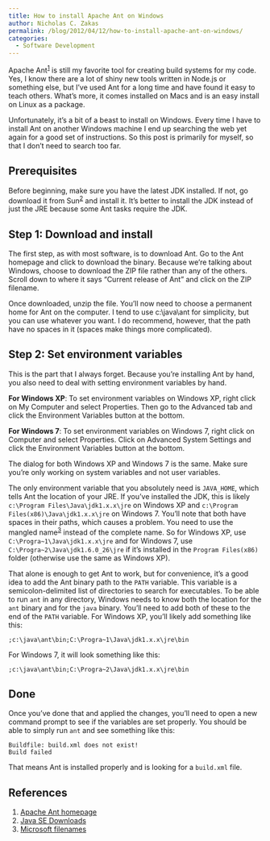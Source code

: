 ```yaml
---
title: How to install Apache Ant on Windows
author: Nicholas C. Zakas
permalink: /blog/2012/04/12/how-to-install-apache-ant-on-windows/
categories:
  - Software Development
---
```

Apache Ant<sup>[1]</sup> is still my favorite tool for creating build systems for my code. Yes, I know there are a lot of shiny new tools written in Node.js or something else, but I&#8217;ve used Ant for a long time and have found it easy to teach others. What&#8217;s more, it comes installed on Macs and is an easy install on Linux as a package.

Unfortunately, it&#8217;s a bit of a beast to install on Windows. Every time I have to install Ant on another Windows machine I end up searching the web yet again for a good set of instructions. So this post is primarily for myself, so that I don&#8217;t need to search too far.

## Prerequisites

Before beginning, make sure you have the latest JDK installed. If not, go download it from Sun<sup>[2]</sup> and install it. It&#8217;s better to install the JDK instead of just the JRE because some Ant tasks require the JDK.

## Step 1: Download and install

The first step, as with most software, is to download Ant. Go to the Ant homepage and click to download the binary. Because we&#8217;re talking about Windows, choose to download the ZIP file rather than any of the others. Scroll down to where it says &#8220;Current release of Ant&#8221; and click on the ZIP filename.

Once downloaded, unzip the file. You&#8217;ll now need to choose a permanent home for Ant on the computer. I tend to use c:\java\ant for simplicity, but you can use whatever you want. I do recommend, however, that the path have no spaces in it (spaces make things more complicated).

## Step 2: Set environment variables

This is the part that I always forget. Because you&#8217;re installing Ant by hand, you also need to deal with setting environment variables by hand. 

**For Windows XP**: To set environment variables on Windows XP, right click on My Computer and select Properties. Then go to the Advanced tab and click the Environment Variables button at the bottom.

**For Windows 7**: To set environment variables on Windows 7, right click on Computer and select Properties. Click on Advanced System Settings and click the Environment Variables button at the bottom.

The dialog for both Windows XP and Windows 7 is the same. Make sure you&#8217;re only working on system variables and not user variables.

The only environment variable that you absolutely need is `JAVA_HOME`, which tells Ant the location of your JRE. If you&#8217;ve installed the JDK, this is likely `c:\Program Files\Java\jdk1.x.x\jre` on Windows XP and `c:\Program Files(x86)\Java\jdk1.x.x\jre` on Windows 7. You&#8217;ll note that both have spaces in their paths, which causes a problem. You need to use the mangled name<sup>[3]</sup> instead of the complete name. So for Windows XP, use `C:\Progra~1\Java\jdk1.x.x\jre` and for Windows 7, use `C:\Progra~2\Java\jdk1.6.0_26\jre` if it&#8217;s installed in the `Program Files(x86)` folder (otherwise use the same as Windows XP).

That alone is enough to get Ant to work, but for convenience, it&#8217;s a good idea to add the Ant binary path to the `PATH` variable. This variable is a semicolon-delimited list of directories to search for executables. To be able to run `ant` in any directory, Windows needs to know both the location for the `ant` binary and for the `java` binary. You&#8217;ll need to add both of these to the end of the `PATH` variable. For Windows XP, you&#8217;ll likely add something like this:

    ;c:\java\ant\bin;C:\Progra~1\Java\jdk1.x.x\jre\bin

For Windows 7, it will look something like this:

    ;c:\java\ant\bin;C:\Progra~2\Java\jdk1.x.x\jre\bin

## Done

Once you&#8217;ve done that and applied the changes, you&#8217;ll need to open a new command prompt to see if the variables are set properly. You should be able to simply run `ant` and see something like this:

    Buildfile: build.xml does not exist!
    Build failed

That means Ant is installed properly and is looking for a `build.xml` file.

## References

  1. [Apache Ant homepage][1]
  2. [Java SE Downloads][2]
  3. [Microsoft filenames][3]

 [1]: http://ant.apache.org/
 [2]: http://www.oracle.com/technetwork/java/javase/downloads/index.html
 [3]: http://en.wikipedia.org/wiki/Tilde#Microsoft_filenames
